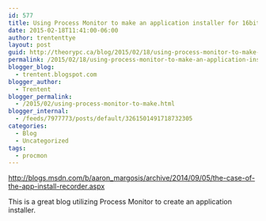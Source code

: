 ```yaml
---
id: 577
title: Using Process Monitor to make an application installer for 16bit .exe's
date: 2015-02-18T11:41:00-06:00
author: trententtye
layout: post
guid: http://theorypc.ca/blog/2015/02/18/using-process-monitor-to-make-an-application-installer-for-16bit-exes/
permalink: /2015/02/18/using-process-monitor-to-make-an-application-installer-for-16bit-exes/
blogger_blog:
  - trentent.blogspot.com
blogger_author:
  - Trentent
blogger_permalink:
  - /2015/02/using-process-monitor-to-make.html
blogger_internal:
  - /feeds/7977773/posts/default/3261501491718732305
categories:
  - Blog
  - Uncategorized
tags:
  - procmon
---
```

<http://blogs.msdn.com/b/aaron_margosis/archive/2014/09/05/the-case-of-the-app-install-recorder.aspx>

This is a great blog utilizing Process Monitor to create an application installer.

<!-- AddThis Advanced Settings generic via filter on the_content -->

<!-- AddThis Share Buttons generic via filter on the_content -->